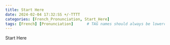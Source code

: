 ```yaml
---
title: Start Here
date: 2024-02-04 17:32:SS +/-TTTT
categories: [French_Pronunciation, Start_Here]
tags: [French] [Pronunciation]      # TAG names should always be lowercase
---
```


Start Here
